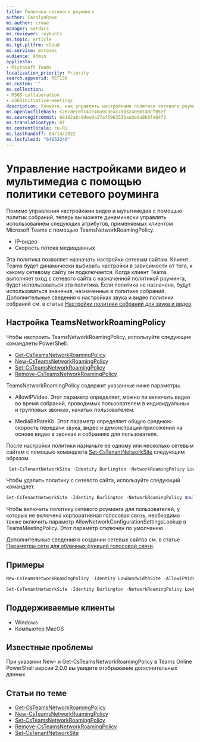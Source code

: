 ```yaml
---
title: Политика сетевого роуминга
author: CarolynRowe
ms.author: crowe
manager: serdars
ms.reviewer: roykuntz
ms.topic: article
ms.tgt.pltfrm: cloud
ms.service: msteams
audience: Admin
appliesto:
- Microsoft Teams
localization_priority: Priority
search.appverid: MET150
ms.custom: ''
ms.collection:
- M365-collaboration
- m365initiative-meetings
description: Узнайте, как управлять настройками политики сетевого роуминга Teams.
ms.openlocfilehash: c26cdec0fc41e40a9c3eac7d0324050740cf05ef
ms.sourcegitcommit: 68162a8c9dee9a27af596353baabeda9b8fa64f3
ms.translationtype: HT
ms.contentlocale: ru-RU
ms.lasthandoff: 04/14/2022
ms.locfileid: "64853240"
---
```

# <a name="manage-video-and-media-settings-with-the-network-roaming-policy"></a>Управление настройками видео и мультимедиа с помощью политики сетевого роуминга

Помимо управления настройками видео и мультимедиа с помощью политик собраний, теперь вы можете динамически управлять использованием следующих атрибутов, применяемых клиентом Microsoft Teams с помощью TeamsNetworkRoamingPolicy. 

- IP-видео
- Скорость потока медиаданных

Эта политика позволяет назначать настройки сетевым сайтам. Клиент Teams будет динамически выбирать настройки в зависимости от того, к какому сетевому сайту он подключается. Когда клиент Teams выполняет вход с сетевого сайта с назначенной политикой роуминга, будет использоваться эта политика. Если политика не назначена, будут использоваться значения, назначенные в политике собраний. Дополнительные сведения о настройках звука и видео политики собраний см. в статье [Настройки политики собраний для звука и видео](meeting-policies-audio-and-video.md).

## <a name="configure-the-teamsnetworkroamingpolicy"></a>Настройка TeamsNetworkRoamingPolicy

Чтобы настроить TeamsNetworkRoamingPolicy, используйте следующие командлеты PowerShell.

- [Get-CsTeamsNetworkRoamingPolicy](/powershell/module/skype/get-csteamsnetworkroamingpolicy)
- [New-CsTeamsNetworkRoamingPolicy](/powershell/module/skype/new-csteamsnetworkroamingpolicy)
- [Set-CsTeamsNetworkRoamingPolicy](/powershell/module/skype/set-csteamsnetworkroamingpolicy)
- [Remove-CsTeamsNetworkRoamingPolicy](/powershell/module/skype/remove-csteamsnetworkroamingpolicy)

TeamsNetworkRoamingPolicy содержит указанные ниже параметры.

- AllowIPVideo. Этот параметр определяет, можно ли включать видео во время собраний, проводимых пользователем в индивидуальных и групповых звонках, начатых пользователем.

- MediaBitRateKb. Этот параметр определяет общую среднюю скорость передачи звука, видео и демонстраций приложений на основе видео в звонках и собраниях для пользователя.

После настройки политики назначьте ее одному или несколько сетевым сайтам с помощью командлета [Set-CsTenantNetworkSite](/powershell/module/skype/set-cstenantnetworksite) следующим образом.

```PowerShell
 Set-CsTenantNetworkSite -Identity Burlington -NetworkRoamingPolicy LowBandwidthSite
 ``` 
 
 Чтобы удалить политику с сетевого сайта, используйте следующий командлет.
 
 ```PowerShell
 Set-CsTenantNetworkSite -Identity Burlington -NetworkRoamingPolicy $null
 ```

Чтобы включить политику сетевого роуминга для пользователей, у которых не включена корпоративная голосовая связь, необходимо также включить параметр AllowNetworkConfigurationSettingsLookup в TeamsMeetingPolicy. Этот параметр отключен по умолчанию.

Дополнительные сведения о создании сетевых сайтов см. в статье [Параметры сети для облачных функций голосовой связи](cloud-voice-network-settings.md). 

## <a name="examples"></a>Примеры

```PowerShell
New-CsTeamsNetworkRoamingPolicy -Identity LowBandwidthSite -AllowIPVideo $false -MediaBitRateKb 1000
```

```PowerShell
Set-CsTenantNetworkSite -Identity Burlington -NetworkRoamingPolicy LowBandwidthSite
```

## <a name="supported-clients"></a>Поддерживаемые клиенты

- Windows 
- Компьютер MacOS

## <a name="known-issues"></a>Известные проблемы

При указании New- и Get-CsTeamsNetworkRoamingPolicy в Teams Online PowerShell версии 2.0.0 вы увидите отображение дополнительных данных.


## <a name="related-topics"></a>Статьи по теме

- [Get-CsTeamsNetworkRoamingPolicy](/powershell/module/skype/get-csteamsnetworkroamingpolicy)
- [New-CsTeamsNetworkRoamingPolicy](/powershell/module/skype/new-csteamsnetworkroamingpolicy)
- [Set-CsTeamsNetworkRoamingPolicy](/powershell/module/skype/set-csteamsnetworkroamingpolicy)
- [Remove-CsTeamsNetworkRoamingPolicy](/powershell/module/skype/remove-csteamsnetworkroamingpolicy)
- [Set-CsTenantNetworkSite](/powershell/module/skype/set-cstenantnetworksite)
